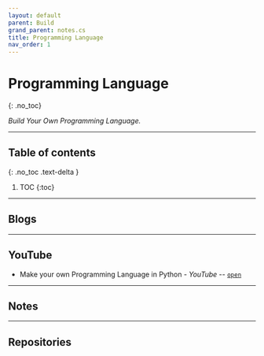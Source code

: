 ```yaml
---
layout: default
parent: Build
grand_parent: notes.cs
title: Programming Language
nav_order: 1
---
```


# Programming Language
{: .no_toc}

*Build Your Own Programming Language.*

---

## Table of contents
{: .no_toc .text-delta }

1. TOC
{:toc}

---

## Blogs

---

## YouTube

- Make your own Programming Language in Python - *YouTube* -- [`open`](https://www.youtube.com/watch?v=Eythq9848Fg&list=PLZQftyCk7_SdoVexSmwy_tBgs7P0b97yD)

---

## Notes

---

## Repositories
